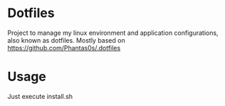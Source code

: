 # Dotfiles

Project to manage my linux environment and application configurations, also known as dotfiles. 
Mostly based on https://github.com/Phantas0s/.dotfiles

# Usage

Just execute install.sh
